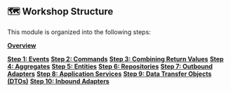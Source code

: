 ## 🗺️ Workshop Structure

This module is organized into the following steps:

**[Overview](Overview.md)**

**[Step 1: Events](01-Events.md)**
**[Step 2: Commands](02-Commands.md)**
**[Step 3: Combining Return Values](03-Combining-Return-Values.md)**
**[Step 4: Aggregates](04-Aggregates.md)**
**[Step 5: Entities](05-Entities.md)**
**[Step 6: Repositories](06-Repositories.md)**
**[Step 7: Outbound Adapters](07-Outbound-Adapters.md)**
**[Step 8: Application Services](08-Application-Services.md)**
**[Step 9: Data Transfer Objects (DTOs)](09-Data-Transfer-Objects.md)**
**[Step 10: Inbound Adapters](10-Inbound-Adapters.md)**
